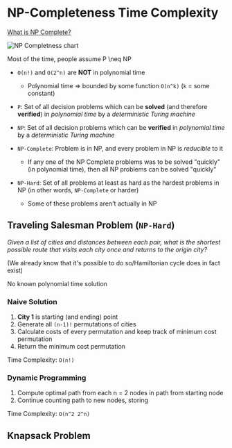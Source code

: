 # NP-Completeness Time Complexity

[What is NP Complete?](https://stackoverflow.com/questions/210829/what-is-an-np-complete-in-computer-science)

![NP Completness chart](https://en.wikipedia.org/wiki/NP-completeness#/media/File:P_np_np-complete_np-hard.svg)

Most of the time, people assume P \neq NP

- `O(n!)` and `O(2^n)` are **NOT** in polynomial time
  - Polynomial time => bounded by some function `O(n^k)` (`k` = some constant)

- `P`: Set of all decision problems which can be **solved** (and therefore **verified**) in *polynomial time* by a *deterministic Turing machine*
- `NP`: Set of all decision problems which can be **verified** in *polynomial time* by a *deterministic Turing machine*
- `NP-Complete`: Problem is in NP, and every problem in NP is *reducible* to it
  - If any one of the NP Complete problems was to be solved "quickly" (in polynomial time), then all NP problems can be solved "quickly"
- `NP-Hard`: Set of all problems at least as hard as the hardest problems in NP (in other words, `NP-Complete` or harder)
  - Some of these problems aren't actually in NP

## Traveling Salesman Problem (`NP-Hard`)

*Given a list of cities and distances between each pair, what is the shortest possible route that visits each city once and returns to the origin city?*

(We already know that it's possible to do so/Hamiltonian cycle does in fact exist)

No known polynomial time solution

### Naive Solution

1. **City 1** is starting (and ending) point
2. Generate all `(n-1)!` permutations of cities
3. Calculate costs of every permutation and keep track of minimum cost permutation
4. Return the minimum cost permutation

Time Complexity: `O(n!)`

### Dynamic Programming

1. Compute optimal path from each n = 2 nodes in path from starting node
2. Continue counting path to new nodes, storing 

Time Complexity: `O(n^2 2^n)`

## Knapsack Problem
